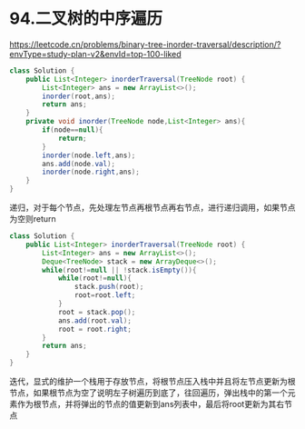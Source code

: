 # 94.二叉树的中序遍历

https://leetcode.cn/problems/binary-tree-inorder-traversal/description/?envType=study-plan-v2&envId=top-100-liked

```java
class Solution {
    public List<Integer> inorderTraversal(TreeNode root) {
        List<Integer> ans = new ArrayList<>();
        inorder(root,ans);
        return ans;
    }
    private void inorder(TreeNode node,List<Integer> ans){
        if(node==null){
            return;
        }
        inorder(node.left,ans);
        ans.add(node.val);
        inorder(node.right,ans);
    }
}
```

递归，对于每个节点，先处理左节点再根节点再右节点，进行递归调用，如果节点为空则return

```java
class Solution {
    public List<Integer> inorderTraversal(TreeNode root) {
        List<Integer> ans = new ArrayList<>();
        Deque<TreeNode> stack = new ArrayDeque<>();
        while(root!=null || !stack.isEmpty()){
            while(root!=null){
                stack.push(root);
                root=root.left;
            }
            root = stack.pop();
            ans.add(root.val);
            root = root.right;
        }
        return ans;
    }  
}
```

迭代，显式的维护一个栈用于存放节点，将根节点压入栈中并且将左节点更新为根节点，如果根节点为空了说明左子树遍历到底了，往回遍历，弹出栈中的第一个元素作为根节点，并将弹出的节点的值更新到ans列表中，最后将root更新为其右节点